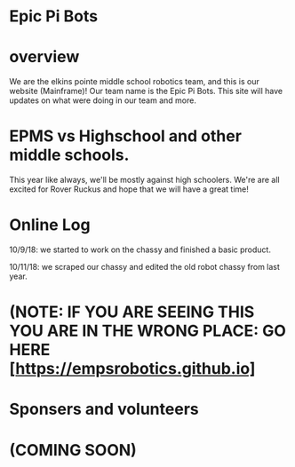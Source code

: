 # Epic Pi Bots

# overview
We are the elkins pointe middle school robotics team,
and this is our website (Mainframe)!
Our team name is the Epic Pi Bots.
This site will have updates on what were doing in our team and more.

# EPMS vs Highschool and other middle schools.
This year like always, we'll be mostly against high schoolers. 
We're are all excited for Rover Ruckus and hope that we will have a great time!

# Online Log

10/9/18: we started to work on the chassy and finished a basic product.

10/11/18:  we scraped our chassy and edited the old robot chassy from last year.
 
# (NOTE: IF YOU ARE SEEING THIS YOU ARE IN THE WRONG PLACE: GO HERE [https://empsrobotics.github.io]
# Sponsers and volunteers 
# (COMING SOON)
